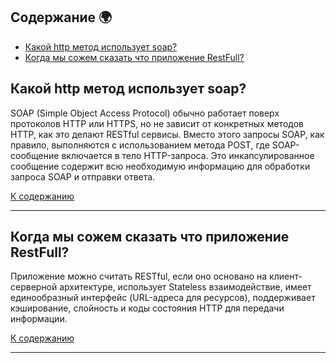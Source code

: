 ## Содержание 🌍 <a id="content"></a>

+ [Какой http метод использует soap?](#http-метод)  
+ [Когда мы сожем сказать что приложение RestFull?](#приложение-RestFull)  


## Какой http метод использует soap? <a id="http-метод"></a>

SOAP (Simple Object Access Protocol) обычно работает поверх протоколов HTTP или HTTPS, 
но не зависит от конкретных методов HTTP, как это делают RESTful сервисы. Вместо этого запросы SOAP,
как правило, выполняются с использованием метода POST, где SOAP-сообщение включается в тело HTTP-запроса. 
Это инкапсулированное сообщение содержит всю необходимую информацию для обработки запроса SOAP и отправки ответа.


[К содержанию](#content)

---

## Когда мы сожем сказать что приложение RestFull? <a id="приложение-RestFull"></a>

Приложение можно считать RESTful, если оно основано на клиент-серверной архитектуре, 
использует Stateless взаимодействие, имеет единообразный интерфейс (URL-адреса для ресурсов), 
поддерживает кэширование, слойность и коды состояния HTTP для передачи информации.

[К содержанию](#content)

---